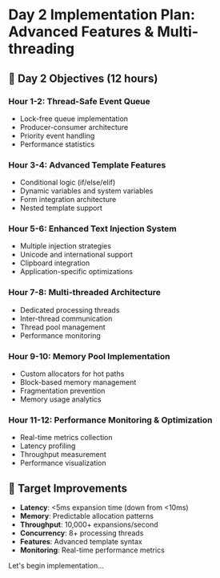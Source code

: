 # Day 2 Implementation Plan: Advanced Features & Multi-threading

## 🎯 Day 2 Objectives (12 hours)

### Hour 1-2: Thread-Safe Event Queue
- Lock-free queue implementation
- Producer-consumer architecture  
- Priority event handling
- Performance statistics

### Hour 3-4: Advanced Template Features
- Conditional logic (if/else/elif)
- Dynamic variables and system variables
- Form integration architecture
- Nested template support

### Hour 5-6: Enhanced Text Injection System
- Multiple injection strategies
- Unicode and international support
- Clipboard integration
- Application-specific optimizations

### Hour 7-8: Multi-threaded Architecture
- Dedicated processing threads
- Inter-thread communication
- Thread pool management
- Performance monitoring

### Hour 9-10: Memory Pool Implementation
- Custom allocators for hot paths
- Block-based memory management
- Fragmentation prevention
- Memory usage analytics

### Hour 11-12: Performance Monitoring & Optimization
- Real-time metrics collection
- Latency profiling
- Throughput measurement
- Performance visualization

## 🚀 Target Improvements

- **Latency**: <5ms expansion time (down from <10ms)
- **Memory**: Predictable allocation patterns
- **Throughput**: 10,000+ expansions/second
- **Concurrency**: 8+ processing threads
- **Features**: Advanced template syntax
- **Monitoring**: Real-time performance metrics

Let's begin implementation...
